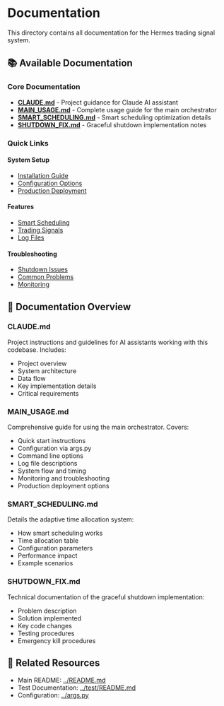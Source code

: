 # Documentation

This directory contains all documentation for the Hermes trading signal system.

## 📚 Available Documentation

### Core Documentation

- **[CLAUDE.md](CLAUDE.md)** - Project guidance for Claude AI assistant
- **[MAIN_USAGE.md](MAIN_USAGE.md)** - Complete usage guide for the main orchestrator
- **[SMART_SCHEDULING.md](SMART_SCHEDULING.md)** - Smart scheduling optimization details
- **[SHUTDOWN_FIX.md](SHUTDOWN_FIX.md)** - Graceful shutdown implementation notes

### Quick Links

#### System Setup
- [Installation Guide](MAIN_USAGE.md#quick-start)
- [Configuration Options](MAIN_USAGE.md#configuration-argspy)
- [Production Deployment](MAIN_USAGE.md#production-deployment)

#### Features
- [Smart Scheduling](SMART_SCHEDULING.md)
- [Trading Signals](MAIN_USAGE.md#trade-log-format)
- [Log Files](MAIN_USAGE.md#log-files)

#### Troubleshooting
- [Shutdown Issues](SHUTDOWN_FIX.md)
- [Common Problems](MAIN_USAGE.md#troubleshooting)
- [Monitoring](MAIN_USAGE.md#monitoring)

## 📖 Documentation Overview

### CLAUDE.md
Project instructions and guidelines for AI assistants working with this codebase. Includes:
- Project overview
- System architecture
- Data flow
- Key implementation details
- Critical requirements

### MAIN_USAGE.md
Comprehensive guide for using the main orchestrator. Covers:
- Quick start instructions
- Configuration via args.py
- Command line options
- Log file descriptions
- System flow and timing
- Monitoring and troubleshooting
- Production deployment options

### SMART_SCHEDULING.md
Details the adaptive time allocation system:
- How smart scheduling works
- Time allocation table
- Configuration parameters
- Performance impact
- Example scenarios

### SHUTDOWN_FIX.md
Technical documentation of the graceful shutdown implementation:
- Problem description
- Solution implemented
- Key code changes
- Testing procedures
- Emergency kill procedures

## 🔗 Related Resources

- Main README: [../README.md](../README.md)
- Test Documentation: [../test/README.md](../test/README.md)
- Configuration: [../args.py](../args.py)